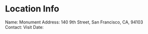 Location Info
=============

Name: Monument
Address: 140 9th Street, San Francisco, CA, 94103
Contact: 
Visit Date:
